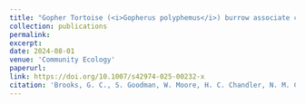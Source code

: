 ```yaml
---
title: "Gopher Tortoise (<i>Gopherus polyphemus</i>) burrow associate communities are depauperate in modified landscapes"
collection: publications
permalink: 
excerpt:
date: 2024-08-01
venue: 'Community Ecology'
paperurl:
link: https://doi.org/10.1007/s42974-025-00232-x
citation: 'Brooks, G. C., S. Goodman, W. Moore, H. C. Chandler, N. M. Caruso, J. A. Smith, T. A. Gorman, C. A. Haas. 2025. Gopher Tortoise (<i>Gopherus polyphemus</i>) burrow associate communities are depauperate in modified landscapes. Community Ecology'
---
```

